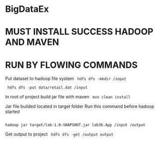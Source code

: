 ﻿# BigDataEx

# MUST INSTALL SUCCESS HADOOP AND MAVEN

# RUN BY FLOWING COMMANDS

Put dataset to hadoop file system
<code>
hdfs dfs -mkdir /input
<br />
hdfs dfs -put data/retail.dat /input
</code>

In root of project build jar file with maven
<code>
mvn clean install
</code>

Jar file builded located in target folder
Run this command before hadoop started

<code>
hadoop jar target/lab-1.0-SNAPSHOT.jar lab3b.App /input /output
</code>

Get output to project
<code>
hdfs dfs -get /output output
</code>
